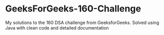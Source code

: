 # GeeksForGeeks-160-Challenge
My solutions to the 160 DSA challenge from GeeksforGeeks. Solved using Java with clean code and detailed documentation
